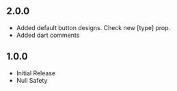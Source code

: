 ## 2.0.0
* Added default button designs. Check new [type] prop.
* Added dart comments

## 1.0.0
* Initial Release
* Null Safety
